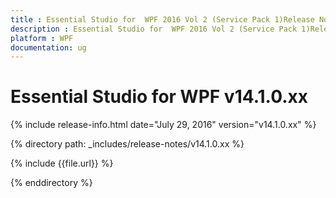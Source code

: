 ```yaml
---
title : Essential Studio for  WPF 2016 Vol 2 (Service Pack 1)Release Notes
description : Essential Studio for  WPF 2016 Vol 2 (Service Pack 1)Release Notes
platform : WPF
documentation: ug
---
```


# Essential Studio for  WPF v14.1.0.xx

{% include release-info.html date="July 29, 2016" version="v14.1.0.xx" %} 

{% directory path: _includes/release-notes/v14.1.0.xx %}

{% include {{file.url}} %}

{% enddirectory %}